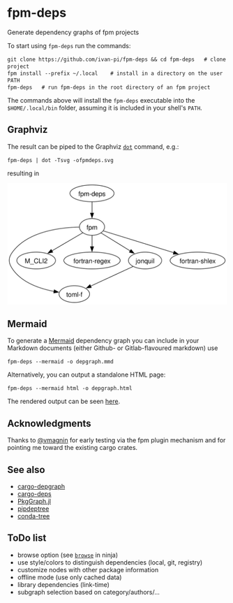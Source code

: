 # fpm-deps

Generate dependency graphs of fpm projects

To start using `fpm-deps` run the commands:

```
git clone https://github.com/ivan-pi/fpm-deps && cd fpm-deps   # clone project
fpm install --prefix ~/.local    # install in a directory on the user PATH
fpm-deps   # run fpm-deps in the root directory of an fpm project
```

The commands above will install the `fpm-deps` executable into the `$HOME/.local/bin` folder, assuming it is included in your shell's `PATH`.

## Graphviz

The result can be piped to the Graphviz [`dot`](https://graphviz.org/doc/info/command.html) command, e.g.:

```
fpm-deps | dot -Tsvg -ofpmdeps.svg
```
resulting in

![fpmdeps package dependency graph](./fpmdeps.svg)

## Mermaid

To generate a [Mermaid](https://mermaid.js.org/) dependency graph you can include in your Markdown documents (either Github- or Gitlab-flavoured markdown) use
```
fpm-deps --mermaid -o depgraph.mmd
```

Alternatively, you can output a standalone HTML page:
```
fpm-deps --mermaid html -o depgraph.html
```

The rendered output can be seen [here](https://ivan-pi.github.io/fpm-deps/depgraph.html).

## Acknowledgments

Thanks to [@vmagnin](https://github.com/vmagnin) for early testing via the fpm plugin mechanism and for pointing me toward the existing cargo crates.

## See also

- [cargo-depgraph](https://crates.io/crates/cargo-depgraph/)
- [cargo-deps](https://crates.io/crates/cargo-deps)
- [PkgGraph.jl](https://github.com/tfiers/PkgGraph.jl)
- [pipdeptree](https://pypi.org/project/pipdeptree/)
- [conda-tree](https://github.com/conda-incubator/conda-tree)

## ToDo list

* browse option (see [`browse`](https://ninja-build.org/manual.html#_extra_tools) in ninja)
* use style/colors to distinguish dependencies (local, git, registry)
* customize nodes with other package information
* offline mode (use only cached data)
* library dependencies (link-time)
* subgraph selection based on category/authors/...
